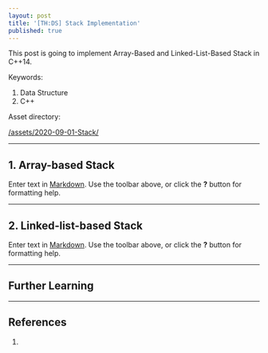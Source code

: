 ```yaml
---
layout: post
title: '[TH:DS] Stack Implementation'
published: true
---
```


This post is going to implement Array-Based and Linked-List-Based Stack in C++14.


Keywords:

1. Data Structure
2. C++

Asset directory:

[/assets/2020-09-01-Stack/](/assets/2020-09-01-Stack)


<!--more-->

---

## 1. Array-based Stack

Enter text in [Markdown](http://daringfireball.net/projects/markdown/). Use the toolbar above, or click the **?** button for formatting help.

---

## 2. Linked-list-based Stack

Enter text in [Markdown](http://daringfireball.net/projects/markdown/). Use the toolbar above, or click the **?** button for formatting help.

---

## Further Learning

---

## References

1. 
